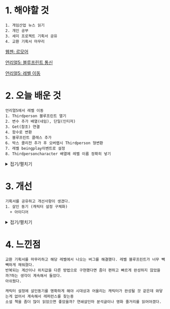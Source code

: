 # 1. 해야할 것
```
1. 게임산업 뉴스 읽기
2. 개인 공부
3. 세미 프로젝트 기획서 공유
4. 교환 기획서 마무리
```
[웹젠: 르모어](https://www.gamemeca.com/view.php?gid=1742836)

[언리얼5: 블루프린트 통신](https://docs.unrealengine.com/5.0/ko/blueprint-communication-usage-in-unreal-engine/)

[언리얼5: 레벨 이동](https://www.youtube.com/watch?v=iXLOYJDGh18)

# 2. 오늘 배운 것
```
언리얼5에서 레벨 이동
1. Thirdperson 블루프린트 열기
2. 변수 추가 배열(네임), 단일(인티저)
3. Get(참조) 연결
4. 함수로 변환
5. 블루프린트 클래스 추가
6. 박스 콜리전 추가 후 오버랩시 Thirdperson 형변환
7. 레벨 beingplay이벤트로 설정
8. Thirdpersoncharacter 배열에 레벨 이름 정확히 넣기
```
<details>
<summary>접기/펼치기</summary>

1. Thirdperson 블루프린트

![image](https://github.com/JM94Ent/TIL-WIL/assets/143363550/e4e80a36-dd7f-4b0a-94f4-de1490802ef8)

2. 변수 추가 배열(네임), 단일(인티저)

![image](https://github.com/JM94Ent/TIL-WIL/assets/143363550/169000f5-ae6e-463d-91ca-cbf484401ac6)

3. Get(참조) 연결

![image](https://github.com/JM94Ent/TIL-WIL/assets/143363550/f90a5d8c-f372-42ec-8e64-140dd45f15e1)

![image](https://github.com/JM94Ent/TIL-WIL/assets/143363550/2bec6c5e-e47d-4133-b713-c967c539b91c)

4. 함수로 변환

![image](https://github.com/JM94Ent/TIL-WIL/assets/143363550/33a2d009-7e9f-4386-8d28-7c6ab8a85884)
![image](https://github.com/JM94Ent/TIL-WIL/assets/143363550/f239da16-7aa8-4d8a-8271-a67fa44ae70d)

5. 블루프린트 클래스 추가

![image](https://github.com/JM94Ent/TIL-WIL/assets/143363550/6017a6f3-3517-4f5d-ad02-6e3e129af240)

6. 박스 콜리전 추가후 오버랩시  Thirdperson 형변환

![image](https://github.com/JM94Ent/TIL-WIL/assets/143363550/aa94c231-cba6-4252-850f-42acd01ac36c)

![image](https://github.com/JM94Ent/TIL-WIL/assets/143363550/feb80e53-015a-44ed-8639-ce76f77584cf)

7. 레벨마다 beingplay 이벤트로 설정

![image](https://github.com/JM94Ent/TIL-WIL/assets/143363550/4f31e17a-1a63-44ce-99e1-92c153cc45b8)

8. Thirdpersoncharacter 배열에 레벨 이름 정확히 넣기

![image](https://github.com/JM94Ent/TIL-WIL/assets/143363550/40f3d061-1ddf-4cbc-b75b-ede1cf82a114)

![image](https://github.com/JM94Ent/TIL-WIL/assets/143363550/fb7001f0-b405-416d-8b19-2fb14d5052d6)

</details>



# 3. 개선
```
기획서를 공유하고 개선사항이 생겼다.
1. 살인 동기 (캐릭터 설정 구체화)
  + 아이디어
```
<details>
<summary>접기/펼치기</summary>

![image](https://github.com/JM94Ent/TIL-WIL/assets/143363550/5b197d1a-07e0-4ad6-a9ab-c324b3136d05)

![image](https://github.com/JM94Ent/TIL-WIL/assets/143363550/40849130-6141-41e2-b1fc-1c44f94e180a)
</details>



# 4. 느낀점
```
교환 기획서를 마무리하고 해당 레벨에서 나오는 버그를 해결했다. 레벨 블루프린트가 너무 빽빽하게 채워졌다.
반복되는 계산이나 위치값을 다른 방법으로 구현했다면 좀더 편하고 빠르게 완성하지 않았을까?하는 생각이 계속해서 들었다.
아쉬웠다.

캐릭터 설정에 살인동기를 명확하게 해야 시대상과 어울리는 캐릭터가 완성될 것 같은데 와닿는게 없어서 계속해서 레퍼런스를 찾는중
소설 책을 좀더 많이 읽었으면 좋았을까? 연쇄살인마 분석글이나 영화 줄거리를 읽어야겠다.
```


